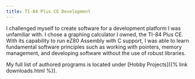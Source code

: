 ```yaml
---
title: TI-84 Plus CE Development
---
```

I challenged myself to create software for a development platform I was unfamiliar with. I chose a graphing calculator I owned, the TI-84 Plus CE. With its capability to run eZ80 Assembly with C support, I was able to learn fundamental software principles such as working with pointers, memory management, and developing software without the use of robust libraries.

My full list of authored programs is located under [Hobby Projects]({% link downloads.html %}).